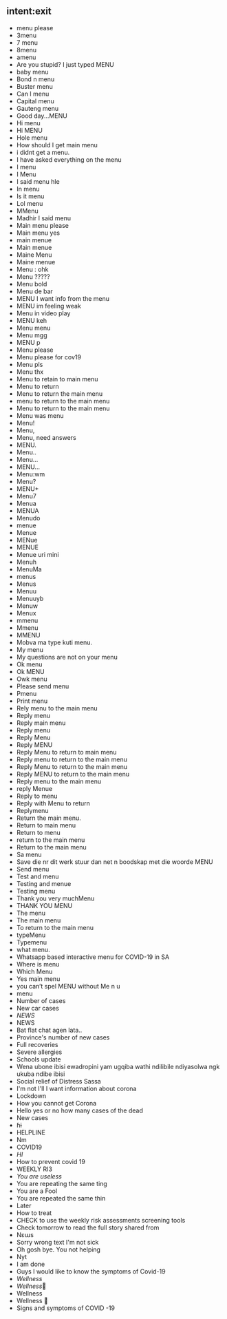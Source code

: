 ## intent:exit
- menu please
- 3menu
- 7 menu
- 8menu
- amenu
- Are you stupid? I just typed MENU
- baby menu
- Bond  n menu
- Buster menu
- Can I menu
- Capital menu
- Gauteng menu
- Good day...MENU
- Hi menu
- Hi MENU
- Hole menu
- How should I get  main menu
- i didnt get a menu.
- I have asked everything on the menu
- I menu
- I Menu
- I said menu hle
- In menu
- Is it menu
- Lol menu
- MMenu
- Madhir I said menu
- Main menu please
- Main menu yes
- main menue
- Main menue
- Maine Menu
- Maine menue
- Menu : ohk
- Menu ?????
- Menu bold
- Menu de bar
- MENU I want info from the menu
- MENU im feeling weak
- Menu in video play
- MENU keh
- Menu menu
- Menu mgg
- MENU p
- Menu please
- Menu please for cov19
- Menu pls
- Menu thx
- Menu to retain  to main menu
- Menu to return
- Menu to return the main menu
- menu to return to the main menu
- Menu to return to the main menu
- Menu was menu
- Menu!
- Menu,
- Menu, need answers
- MENU.
- Menu..
- Menu...
- MENU...
- Menu:wm
- Menu?
- MENU+
- Menu7
- Menua
- MENUA
- Menudo
- menue
- Menue
- MENue
- MENUE
- Menue uri mini
- Menuh
- MenuMa
- menus
- Menus
- Menuu
- Menuuyb
- Menuw
- Menux
- mmenu
- Mmenu
- MMENU
- Mobva ma type kuti menu.
- My menu
- My questions are not on your menu
- Ok menu
- Ok MENU
- Owk menu
- Please send menu
- Pmenu
- Print menu
- Rely menu to the main menu
- Reply  menu
- Reply main menu
- Reply menu
- Reply Menu
- Reply MENU
- Reply Menu to return to main menu
- Reply menu to return to the main menu
- Reply Menu to return to the main menu
- Reply MENU to return to the main menu
- Reply menu to the main menu
- reply Menue
- Reply to menu
- Reply with Menu to return
- Replymenu
- Return the main menu.
- Return to main menu
- Return to menu
- return to the main menu
- Return to the main menu
- Sa menu
- Save die nr dit werk  stuur dan net n boodskap met die woorde MENU
- Send menu
- Test and menu
- Testing and menue
- Testing menu
- Thank you very muchMenu
- THANK YOU MENU
- The menu
- The main menu
- To return to the main menu
- typeMenu
- Typemenu
- what menu.
- Whatsapp based interactive menu for COVID-19 in SA
- Where is menu
- Which Menu
- Yes main menu
- you can’t spel  MENU without Me n u
- menu
- Number of cases
- New car cases
- *NEWS*
- NEWS
- Bat flat chat agen lata..
- Province's number of new cases
- Full recoveries
- Severe allergies
- Schools update
- Wena ubone ibisi ewadropini yam ugqiba wathi ndilibile ndiyasolwa ngk ukuba ndibe ibisi
- Social relief of Distress Sassa
- I'm not I'll I want information about corona
- Lockdown
- How you cannot get Corona
- Hello yes or no how many cases of the dead
- New cases
- ɦɨ
- HELPLINE
- Nm
- COVID19
- *HI*
- How to prevent covid 19
- WEEKLY RI3
- *You are useless*
- You are  repeating the same ting
- You are a Fool
- You are repeated the same thin
- Later
- How to treat
- CHECK to use the weekly risk assessments screening tools
- Check tomorrow to read the full story shared from
- Nɛաs
- Sorry wrong text I'm not sick
- Oh gosh bye. You not helping
- Nyt
- I am done
- Guys I would like to know the symptoms of Covid-19
- *Wellness*
- *Wellness*💛
- Wellness
- Wellness 💛
- Signs and symptoms of COVID -19

